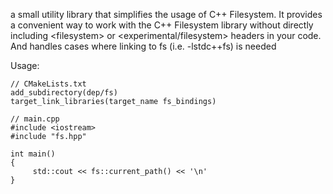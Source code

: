 a small utility library that simplifies the usage of C++ Filesystem. It provides a convenient way to work with the C++ Filesystem library without directly including &lt;filesystem&gt; or &lt;experimental/filesystem&gt; headers in your code. And handles cases where linking to fs (i.e. -lstdc++fs) is needed

Usage:
```
// CMakeLists.txt
add_subdirectory(dep/fs)
target_link_libraries(target_name fs_bindings)
```
```
// main.cpp
#include <iostream>
#include "fs.hpp"

int main()
{
     std::cout << fs::current_path() << '\n'
}
```
